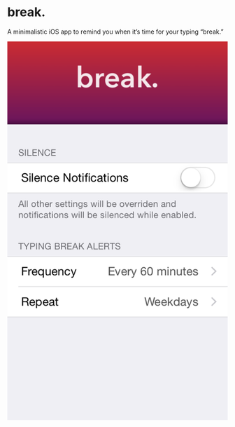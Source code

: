 break.
======

A minimalistic iOS app to remind you when it’s time for your typing “break.”

![Screenshot](https://raw.githubusercontent.com/aclissold/break./master/break./Images/Screenshots/Screenshot1-4.0.png)
